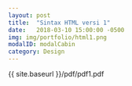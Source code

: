 ```yaml
---
layout: post
title:  "Sintax HTML versi 1"
date:   2018-03-10 15:00:00 -0500
img: img/portfolio/html1.png
modalID: modalCabin
category: Design
---
```

{{ site.baseurl }}/pdf/pdf1.pdf

[flat-icons-link]: https://sellfy.com/p/8Q9P/jV3VZ/
